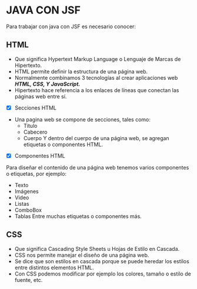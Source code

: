 # JAVA CON JSF
Para trabajar con java con JSF es necesario conocer:

## HTML
  - Que significa Hypertext Markup Language o Lenguaje de Marcas de Hipertexto.
  - HTML permite definir la estructura de una página web.
  - Normalmente combinamos 3 tecnologías al crear aplicaciones web ***HTML, CSS,
  Y JavaScript.***
  - Hipertexto hace referencia a los enlaces de líneas que conectan las páginas
  web entre sí.

- [x] Secciones HTML

- Una pagina web se compone de secciones, tales como:
  - Titulo
  - Cabecero
  - Cuerpo
Y dentro del cuerpo de una página web, se agregan etiquetas o componentes HTML.
- [x] Componentes HTML

Para diseñar el contenido de una página web tenemos varios componentes o etiquetas,
por ejemplo:
  - Texto
  - Imágenes
  - Video
  - Listas
  - ComboBox
  - Tablas
Entre muchas etiquetas o componentes más. 

## CSS
- Que significa Cascading Style Sheets u Hojas de Estilo en Cascada.
- CSS nos permite manejar el diseño de una página web.
- Se dice que son estilos en cascada porque se puede heredar los estilos entre
distintos elementos HTML.
- Con CSS podemos modificar por ejemplo los colores, tamaño o estilo de fuente, etc.